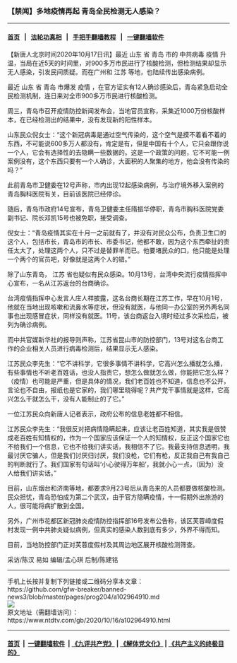 ### 【禁闻】多地疫情再起 青岛全民检测无人感染？
------------------------

#### [首页](https://github.com/gfw-breaker/banned-news3/blob/master/README.md) &nbsp;&nbsp;|&nbsp;&nbsp; [法轮功真相](https://github.com/begood0513/basic/blob/master/README.md)  &nbsp;&nbsp;|&nbsp;&nbsp; [手把手翻墙教程](https://github.com/gfw-breaker/guides/wiki)  &nbsp;&nbsp;|&nbsp;&nbsp; [一键翻墙软件](https://github.com/gfw-breaker/nogfw/blob/master/README.md)  



<div><div class="post_content" itemprop="articleBody">
 <p>
  【新唐人北京时间2020年10月17日讯】最近
  <ok href="https://www.ntdtv.com/gb/山东.htm">
   山东
  </ok>
  省
  <ok href="https://www.ntdtv.com/gb/青岛.htm">
   青岛
  </ok>
  市的
  <ok href="https://www.ntdtv.com/gb/中共病毒.htm">
   中共病毒
  </ok>
  <ok href="https://www.ntdtv.com/gb/疫情.htm">
   疫情
  </ok>
  升温，当局在近5天的时间里，对900多万市民进行了核酸检测，但检测结果却显示无人感染，引发民间质疑。而在广州和
  <ok href="https://www.ntdtv.com/gb/江苏.htm">
   江苏
  </ok>
  等地，也陆续传出感染病例。
 </p>
 <p>
  最近
  <ok href="https://www.ntdtv.com/gb/山东.htm">
   山东
  </ok>
  省
  <ok href="https://www.ntdtv.com/gb/青岛.htm">
   青岛
  </ok>
  市爆发
  <ok href="https://www.ntdtv.com/gb/疫情.htm">
   疫情
  </ok>
  ，在官方证实有12人确诊感染后，青岛紧急启动全民检测机制，连日来对全市900多万市民进行核酸检测。
 </p>
 <p>
  周三，青岛市召开疫情防控新闻发布会，当地官员宣称，采集近1000万份核酸样本，在已经检测出的结果中，没有发现新的阳性样本。
 </p>
 <p>
  山东民众倪女士：“这个新冠病毒是通过空气传染的，这个空气是摸不着看不着的东西，不可能说600多万人都没有，肯定是有，但是中国有十个人，它只会跟你说一个人，它会有选择性的去隐瞒一些数据的。这是一个政策的问题，它不可能一例案例没有，这个东西只要有一个人确诊，大面积的人聚集的地方，他会没有传染的吗？”
 </p>
 <p>
  此前青岛市卫健委在12号声称，市内出现12起感染病例，与治疗境外移入案例的青岛胸科医院有关，目前该医院已经停诊。
 </p>
 <p>
  随后，青岛市政府14号宣布，青岛卫健委主任隋振华停职，青岛市胸科医院党委副书记、院长邓凯15号也被免职，接受调查。
 </p>
 <p>
  倪女士：“青岛疫情其实在十月一之前就有了，并没有对民众公布，负责卫生口的这个人，包括市长，青岛市的市长、市委书记，他都不敢，因为这个东西牵扯的责任太大了，处理这两个人，只不过是替罪羊而已。他要堵民众的口，他只能是处理一个两个的官员吧，好像就是这两个人的错。”
 </p>
 <p>
  除了山东青岛，
  <ok href="https://www.ntdtv.com/gb/江苏.htm">
   江苏
  </ok>
  省也疑似有民众感染。10月13号，台湾中央流行疫情指挥中心宣布，一名从江苏返台的台商确诊。
 </p>
 <p>
  台湾疫情指挥中心发言人庄人祥披露，这名台商长期在江苏工作，早在10月1号，他就在当地出现咳嗽和流鼻水等症状，但没有就医，与他同一办公室的另外两名同事也出现感冒症状，同样没有就医。11号，该台商返台入境时经过多次采检后，被列为确诊病例。
 </p>
 <p>
  而中共官媒新华社的报导则声称，江苏省昆山市的防控部门，13号对这名台商工作的企业相关人员进行病毒检测后，结果显示无人感染。
 </p>
 <p>
  江苏民众李先生：“它不讲科学，它很多事情不讲科学，它高兴怎么播就怎么播，有些事情也不听老百姓话，也没人指责它，想怎么做就怎么做，你能把它怎么样？（疫情）也可能是严重，但是具体的情况，我们老百姓也不知道，信息也不公开，言论也不自由，报纸也是它家的，我们哪里晓得呢？共产党干事情就是这样，它高兴怎么干就怎么干，没有人能制止的了它。”
 </p>
 <p>
  一位江苏民众向新唐人记者表示，政府公布的信息老姓都不相信。
 </p>
 <p>
  江苏民众李先生：“我很反对把病情隐瞒起来，应该让老百姓知道，其实我是很赞成老百姓有知情权的，作为一个国家应该保证一个人的知情权，反正这个国家它也不给我们一个信息，它也不给我们讲实话，我相信不了它。我最支持信息透明，我最讨厌它骗人，但是我们讨厌归讨厌，我们没枪，它们有枪，反正我自己有我自己的判断就行了。我们国家有句话叫‘小心驶得万年船’，我就小心一点，（因为）没人给我们讲实话。”
 </p>
 <p>
  目前，山东烟台和济南等地，都要求9月23号后从青岛来的人员都要做核酸检测。民众担忧，青岛恐怕成为第二个武汉，由于官方隐瞒疫情，十一假期外出旅游的人，很可能将病扩散到全国。
 </p>
 <p>
  另外，广州市花都区新冠肺炎疫情防控指挥部16号发布公告称，该区芙蓉嶂度假村发现一例中共肺炎疑似病例，但真实的感染人数到底有多少，外界不得而知。
 </p>
 <p>
  目前，当地防控部门正对芙蓉度假村及其周边地区展开核酸检测筛查。
 </p>
 <p>
  采访/陈汉 易如 编辑/孟心琪 后制/陈建铭
 </p>
 <div class="single_ad">
 </div>
</div>
</div>
<hr/>
手机上长按并复制下列链接或二维码分享本文章：<br/>
https://github.com/gfw-breaker/banned-news3/blob/master/pages/prog204/a102964910.md <br/>
<a href='https://github.com/gfw-breaker/banned-news3/blob/master/pages/prog204/a102964910.md'><img src='https://github.com/gfw-breaker/banned-news3/blob/master/pages/prog204/a102964910.md.png'/></a> <br/>
原文地址（需翻墙访问）：https://www.ntdtv.com/gb/2020/10/16/a102964910.html


------------------------
#### [首页](https://github.com/gfw-breaker/banned-news3/blob/master/README.md) &nbsp;|&nbsp; [一键翻墙软件](https://github.com/gfw-breaker/nogfw/blob/master/README.md) &nbsp;| [《九评共产党》](https://github.com/gfw-breaker/9ping.md/blob/master/README.md#九评之一评共产党是什么) | [《解体党文化》](https://github.com/gfw-breaker/jtdwh.md/blob/master/README.md) | [《共产主义的终极目的》](https://github.com/gfw-breaker/gczydzjmd.md/blob/master/README.md)


<img src='http://gfw-breaker.win/banned-news3/pages/prog204/a102964910.md' width='0px' height='0px'/>